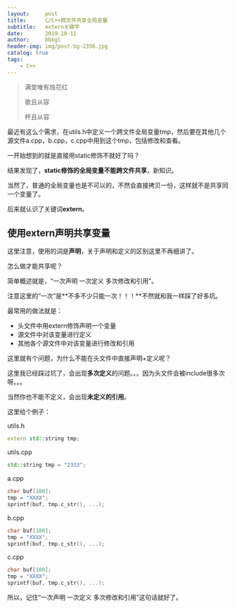 ```yaml
---
layout:     post
title:      C/C++跨文件共享全局变量
subtitle:   extern关键字
date:       2019-10-11
author:     bbkgl
header-img: img/post-bg-2356.jpg
catalog: true
tags:
    - C++
---
```


> 满堂唯有烛花红
>
> 歌且从容
>
> 杯且从容

最近有这么个需求，在utils.h中定义一个跨文件全局变量tmp，然后要在其他几个源文件a.cpp，b.cpp，c.cpp中用到这个tmp，包括修改和查看。

一开始想到的就是直接用static修饰不就好了吗？

结果发现了，**static修饰的全局变量不能跨文件共享**，新知识。

当然了，普通的全局变量也是不可以的，不然会直接拷贝一份，这样就不是共享同一个变量了。

后来就认识了关键词**extern**。

## 使用extern声明共享变量

这里注意，使用的词是**声明**，关于声明和定义的区别这里不再细讲了。

怎么做才能共享呢？

简单概述就是，“一次声明 一次定义 多次修改和引用”。

注意这里的“一次”是**不多不少只能一次！！！**不然就和我一样踩了好多坑。

最常用的做法就是：

- 头文件中用extern修饰声明一个变量
- 源文件中对该变量进行定义
- 其他各个源文件中对该变量进行修改和引用

这里就有个问题，为什么不能在头文件中直接声明+定义呢？

这里我已经踩过坑了，会出现**多次定义**的问题。。。因为头文件会被include很多次呀。。。

当然你也不能不定义，会出现**未定义的引用**。

这里给个例子：

utils.h

```cpp
extern std::string tmp;
```

utils.cpp

```cpp
std::string tmp = "2333";
```

a.cpp

```cpp
char buf[100];
tmp = "XXXX";
sprintf(buf, tmp.c_str(), ...);
```

b.cpp

```cpp
char buf[100];
tmp = "XXXX";
sprintf(buf, tmp.c_str(), ...);
```

c.cpp

```cpp
char buf[100];
tmp = "XXXX";
sprintf(buf, tmp.c_str(), ...);
```

所以，记住“一次声明 一次定义 多次修改和引用”这句话就好了。